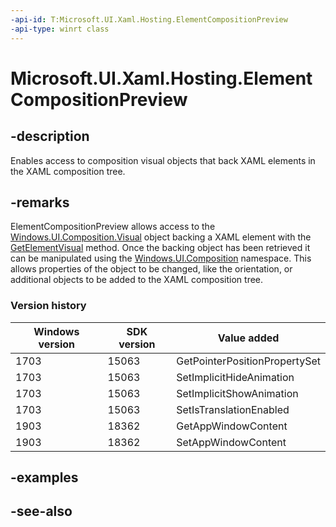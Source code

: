 ```yaml
---
-api-id: T:Microsoft.UI.Xaml.Hosting.ElementCompositionPreview
-api-type: winrt class
---
```


<!-- Class syntax.
public class ElementCompositionPreview : Windows.UI.Xaml.Hosting.IElementCompositionPreview
-->

# Microsoft.UI.Xaml.Hosting.ElementCompositionPreview

## -description
Enables access to composition visual objects that back XAML elements in the XAML composition tree.

## -remarks
ElementCompositionPreview allows access to the [Windows.UI.Composition.Visual](../microsoft.ui.composition/visual.md) object backing a XAML element with the [GetElementVisual](elementcompositionpreview_getelementvisual_580363760.md) method. Once the backing object has been retrieved it can be manipulated using the [Windows.UI.Composition](/uwp/api/windows.ui.composition) namespace. This allows properties of the object to be changed, like the orientation, or additional objects to be added to the XAML composition tree.

### Version history

| Windows version | SDK version | Value added |
| -- | -- | -- |
| 1703 | 15063 | GetPointerPositionPropertySet |
| 1703 | 15063 | SetImplicitHideAnimation |
| 1703 | 15063 | SetImplicitShowAnimation |
| 1703 | 15063 | SetIsTranslationEnabled |
| 1903 | 18362 | GetAppWindowContent |
| 1903 | 18362 | SetAppWindowContent |

## -examples

## -see-also

